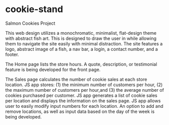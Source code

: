 # cookie-stand
Salmon Cookies Project

This web design utilizes a monochromatic, minimalist, flat-design theme with abstract fish art. This is designed to draw the user in while allowing them to navigate the site easily with minimal distraction. The site features a logo, abstract image of a fish, a nav bar, a login, a contact number, and a footer. 

The Home page lists the store hours. A quote, description, or testimonial feature is being developed for the front page. 

The Sales page calculates the number of cookie sales at each store location. 
JS app stores: (1) the minimum number of customers per hour, (2) the maximum number of customers per hour,and (3) the average number of cookies purchased per customer.
JS app generates a list of cookie sales per location and displays the information on the sales page.
JS app allows user to easily modify input numbers for each location. An option to add and remove locations, as well as input data based on the day of the week is being developed.